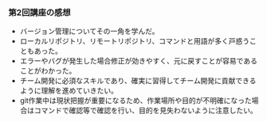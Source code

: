 ### 第2回講座の感想

+ バージョン管理についてその一角を学んだ。
+ ローカルリポジトリ、リモートリポジトリ、コマンドと用語が多く戸惑うこともあった。
+ エラーやバグが発生した場合修正が効きやすく、元に戻すことが容易であることがわかった。
+ チーム開発に必須なスキルであり、確実に習得してチーム開発に貢献できるように理解を進めていきたい。
+ git作業中は現状把握が重要になるため、作業場所や目的が不明確になった場合はコマンドで確認等で確認を行い、目的を見失わないように注意したい。